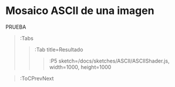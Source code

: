 # Mosaico ASCII de una imagen

PRUEBA

> :Tabs
> > :Tab title=Resultado
> > >
> > > :P5 sketch=/docs/sketches/ASCII/ASCIIShader.js, width=1000, height=1000

> :ToCPrevNext
